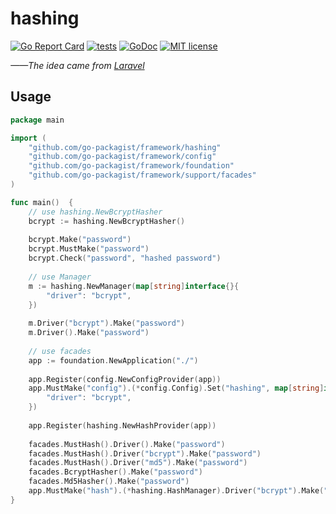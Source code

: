 # hashing

[![Go Report Card](https://goreportcard.com/badge/github.com/go-packagist/framework)](https://goreportcard.com/report/github.com/go-packagist/framework)
[![tests](https://github.com/go-packagist/framework/actions/workflows/go.yml/badge.svg)](https://github.com/go-packagist/framework/actions/workflows/go.yml)
[![GoDoc](https://pkg.go.dev/badge/github.com/go-packagist/framework/hashing)](https://pkg.go.dev/github.com/go-packagist/framework/hashing)
[![MIT license](https://img.shields.io/badge/license-MIT-brightgreen.svg)](https://opensource.org/licenses/MIT)

_——The idea came from [Laravel](https://github.com/laravel)_

## Usage


```go
package main

import (
	"github.com/go-packagist/framework/hashing"
	"github.com/go-packagist/framework/config"
	"github.com/go-packagist/framework/foundation"
	"github.com/go-packagist/framework/support/facades"
)

func main()  {
    // use hashing.NewBcryptHasher
    bcrypt := hashing.NewBcryptHasher()
    
    bcrypt.Make("password")
    bcrypt.MustMake("password")
    bcrypt.Check("password", "hashed password")
    
    // use Manager
    m := hashing.NewManager(map[string]interface{}{
        "driver": "bcrypt",
    })
    
    m.Driver("bcrypt").Make("password")
    m.Driver().Make("password")
    
    // use facades
    app := foundation.NewApplication("./")
    
    app.Register(config.NewConfigProvider(app))
    app.MustMake("config").(*config.Config).Set("hashing", map[string]interface{}{
        "driver": "bcrypt",
    })
    
    app.Register(hashing.NewHashProvider(app))
	
	facades.MustHash().Driver().Make("password")
	facades.MustHash().Driver("bcrypt").Make("password")
	facades.MustHash().Driver("md5").Make("password")
    facades.BcryptHasher().Make("password")
	facades.Md5Hasher().Make("password")
    app.MustMake("hash").(*hashing.HashManager).Driver("bcrypt").Make("password")
}
```

